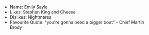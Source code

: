 - Name: Emily Sayle
- Likes: Stephen King and Cheese    
- Dislikes: Nightmares
- Favourite Quote: "you're gonna need a bigger boat" - Chief Martin Brody
